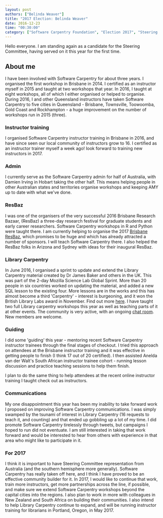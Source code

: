 ```yaml
---
layout: post
authors: ["Belinda Weaver"]
title: "2017 Election: Belinda Weaver"
date: 2016-12-23
time: "00:30:00"
category: ["Software Carpentry Foundation", "Election 2017", "Steering Committee"]
---
```


Hello everyone. I am standing again as a candidate for the Steering Committee, having served on it this year for the first time.

## About me
I have been involved with Software Carpentry for about three years. I organised the first workshop in Brisbane in 2014.
I certified as an instructor myself in 2015 and taught at two workshops that year. 
In 2016, I taught at eight workshops, all of which I either organised or helped to organise. During 2016, I and other Queensland instructors
have taken Software Carpentry to five cities in Queensland - Brisbane, Townsville, Toowoomba, Gold Coast and Rockhampton - a huge improvement on 
the number of workshops run in 2015 (three).

### Instructor training

I organised Software Carpentry instructor training in Brisbane in 2016, and have since seen our local community of instructors grow to 16.
I certified as an instructor trainer myself a week ago! Iook forward to training new instructors in 2017.

### Admin
I currently serve as the Software Carpentry admin for half of Australia, with Damien Irving in Hobart taking the other half. 
This means helping people in other Australian states and territories organise workshops and keeping AMY up to date with what we've done.

### ResBaz
I was one of the organisers of the very successful 2016 Brisbane Research Bazaar, (ResBaz) a three-day research festival for graduate students and early career
researchers. Software Carpentry workshops in R and Python were taught there. 
I am currently helping to organise the 2017 [Brisbane ResBaz](https://2017.resbaz.com/brisbane), which promises to be huge and which has
already attracted a number of sponsors. I will teach Software Carpentry there. I also helped the ResBaz folks in Arizona and Sydney with 
ideas for their inaugural ResBaz.

### Library Carpentry

In June 2016, I organised a sprint to update and extend the Library Carpentry material created by Dr James Baker and others in the UK. This was part of the
2-day Mozilla Science Lab Global Sprint. More than 20 people in six countries worked on updating the material, and added a new SQL lesson to the existing four. 
More lessons are in the works and this has almost become a third 'Carpentry' - interest is burgeoning, and it won the British Library Labs award in November. 
Find out more [here](https://librarycarpentry.github.io/). I have taught two full Library carpentry workshops this year as well as teaching parts of it 
at other events. The community is very active, with an
ongoing [chat room](https://gitter.im/weaverbel/LibraryCarpentry). New members are welcome.

### Guiding
I did some 'guiding' this year - mentoring recent Software Carpentry instructor trainees through the final stages of checkout. I tried this approach on
attendees at the Brisbane instructor training and it was effective in getting people to finish (I think 17 out of 20 certified). I then assisted Anelda
van der Walt's South African instructor trainee cohort - running lesson discussion and practice teaching sessions to help them finish.

I plan to do the same thing to help attendees at the recent online instructor training I taught check out as instructors.

### Communications
My one disappointment this year has been my inability to take forward work I proposed on improving Software Carpentry communications. I was simply
swamped by the tsunami of interest in Library Carpentry (16 requests to teach it, and counting) and that ended up gobbling up a lot of my time. 
I did promote Software Carpentry tirelessly through tweets, but campaigns I hoped to run did not eventuate.
I am still interested in taking that work forward and would be interested to hear from others with experience in that area who might like to
participate in it. 

### For 2017
I think it is important to have Steering Committee representation from Australia (and the southern hemisphere more generally). Software Carpentry
has really taken off here, and I think I have proved to be an effective community builder for it. In 2017, I would like
to continue that work, train more instructors, get more partnerships across the line, if possible, and make sure we extend Software Carpentry
workshops beyond the capital cities into the regions. I also plan to work in more with colleagues in New Zealand and South Africa on building their
communities. I also intend to help Library Carpentry continue to expand, and will be running instructor training for librarians in Portland, Oregon, in May 2017.
